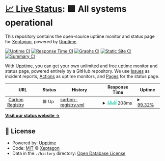 # [📈 Live Status](https://xeptagondev.github.io/undp-carbon-status): <!--live status--> **🟩 All systems operational**

This repository contains the open-source uptime monitor and status page for [Xeptagon](https://www.xeptagon.com/), powered by [Upptime](https://github.com/upptime/upptime).

[![Uptime CI](https://github.com/xeptagondev/undp-carbon-status/workflows/Uptime%20CI/badge.svg)](https://github.com/xeptagondev/undp-carbon-status/actions?query=workflow%3A%22Uptime+CI%22)
[![Response Time CI](https://github.com/xeptagondev/undp-carbon-status/workflows/Response%20Time%20CI/badge.svg)](https://github.com/xeptagondev/undp-carbon-status/actions?query=workflow%3A%22Response+Time+CI%22)
[![Graphs CI](https://github.com/xeptagondev/undp-carbon-status/workflows/Graphs%20CI/badge.svg)](https://github.com/xeptagondev/undp-carbon-status/actions?query=workflow%3A%22Graphs+CI%22)
[![Static Site CI](https://github.com/xeptagondev/undp-carbon-status/workflows/Static%20Site%20CI/badge.svg)](https://github.com/xeptagondev/undp-carbon-status/actions?query=workflow%3A%22Static+Site+CI%22)
[![Summary CI](https://github.com/xeptagondev/undp-carbon-status/workflows/Summary%20CI/badge.svg)](https://github.com/xeptagondev/undp-carbon-status/actions?query=workflow%3A%22Summary+CI%22)

With [Upptime](https://upptime.js.org), you can get your own unlimited and free uptime monitor and status page, powered entirely by a GitHub repository. We use [Issues](https://github.com/xeptagondev/undp-carbon-status/issues) as incident reports, [Actions](https://github.com/xeptagondev/undp-carbon-status/actions) as uptime monitors, and [Pages](https://xeptagondev.github.io/undp-carbon-status) for the status page.

<!--start: status pages-->
<!-- This summary is generated by Upptime (https://github.com/upptime/upptime) -->
<!-- Do not edit this manually, your changes will be overwritten -->
<!-- prettier-ignore -->
| URL | Status | History | Response Time | Uptime |
| --- | ------ | ------- | ------------- | ------ |
| <img alt="" src="https://icons.duckduckgo.com/ip3/carbon-www-dev.s3-website-us-east-1.amazonaws.com.ico" height="13"> [Carbon Registry](http://carbon-www-dev.s3-website-us-east-1.amazonaws.com/) | 🟩 Up | [carbon-registry.yml](https://github.com/xeptagondev/undp-carbon-status/commits/HEAD/history/carbon-registry.yml) | <details><summary><img alt="Response time graph" src="./graphs/carbon-registry/response-time-week.png" height="20"> 208ms</summary><br><a href="https://xeptagondev.github.io/undp-carbon-status/history/carbon-registry"><img alt="Response time 208" src="https://img.shields.io/endpoint?url=https%3A%2F%2Fraw.githubusercontent.com%2Fxeptagondev%2Fundp-carbon-status%2FHEAD%2Fapi%2Fcarbon-registry%2Fresponse-time.json"></a><br><a href="https://xeptagondev.github.io/undp-carbon-status/history/carbon-registry"><img alt="24-hour response time 211" src="https://img.shields.io/endpoint?url=https%3A%2F%2Fraw.githubusercontent.com%2Fxeptagondev%2Fundp-carbon-status%2FHEAD%2Fapi%2Fcarbon-registry%2Fresponse-time-day.json"></a><br><a href="https://xeptagondev.github.io/undp-carbon-status/history/carbon-registry"><img alt="7-day response time 208" src="https://img.shields.io/endpoint?url=https%3A%2F%2Fraw.githubusercontent.com%2Fxeptagondev%2Fundp-carbon-status%2FHEAD%2Fapi%2Fcarbon-registry%2Fresponse-time-week.json"></a><br><a href="https://xeptagondev.github.io/undp-carbon-status/history/carbon-registry"><img alt="30-day response time 208" src="https://img.shields.io/endpoint?url=https%3A%2F%2Fraw.githubusercontent.com%2Fxeptagondev%2Fundp-carbon-status%2FHEAD%2Fapi%2Fcarbon-registry%2Fresponse-time-month.json"></a><br><a href="https://xeptagondev.github.io/undp-carbon-status/history/carbon-registry"><img alt="1-year response time 208" src="https://img.shields.io/endpoint?url=https%3A%2F%2Fraw.githubusercontent.com%2Fxeptagondev%2Fundp-carbon-status%2FHEAD%2Fapi%2Fcarbon-registry%2Fresponse-time-year.json"></a></details> | <details><summary><a href="https://xeptagondev.github.io/undp-carbon-status/history/carbon-registry">99.32%</a></summary><a href="https://xeptagondev.github.io/undp-carbon-status/history/carbon-registry"><img alt="All-time uptime 99.32%" src="https://img.shields.io/endpoint?url=https%3A%2F%2Fraw.githubusercontent.com%2Fxeptagondev%2Fundp-carbon-status%2FHEAD%2Fapi%2Fcarbon-registry%2Fuptime.json"></a><br><a href="https://xeptagondev.github.io/undp-carbon-status/history/carbon-registry"><img alt="24-hour uptime 99.15%" src="https://img.shields.io/endpoint?url=https%3A%2F%2Fraw.githubusercontent.com%2Fxeptagondev%2Fundp-carbon-status%2FHEAD%2Fapi%2Fcarbon-registry%2Fuptime-day.json"></a><br><a href="https://xeptagondev.github.io/undp-carbon-status/history/carbon-registry"><img alt="7-day uptime 99.32%" src="https://img.shields.io/endpoint?url=https%3A%2F%2Fraw.githubusercontent.com%2Fxeptagondev%2Fundp-carbon-status%2FHEAD%2Fapi%2Fcarbon-registry%2Fuptime-week.json"></a><br><a href="https://xeptagondev.github.io/undp-carbon-status/history/carbon-registry"><img alt="30-day uptime 99.32%" src="https://img.shields.io/endpoint?url=https%3A%2F%2Fraw.githubusercontent.com%2Fxeptagondev%2Fundp-carbon-status%2FHEAD%2Fapi%2Fcarbon-registry%2Fuptime-month.json"></a><br><a href="https://xeptagondev.github.io/undp-carbon-status/history/carbon-registry"><img alt="1-year uptime 99.32%" src="https://img.shields.io/endpoint?url=https%3A%2F%2Fraw.githubusercontent.com%2Fxeptagondev%2Fundp-carbon-status%2FHEAD%2Fapi%2Fcarbon-registry%2Fuptime-year.json"></a></details>

<!--end: status pages-->

[**Visit our status website →**](https://xeptagondev.github.io/undp-carbon-status)

## 📄 License

- Powered by: [Upptime](https://github.com/upptime/upptime)
- Code: [MIT](./LICENSE) © [Xeptagon](https://www.xeptagon.com/)
- Data in the `./history` directory: [Open Database License](https://opendatacommons.org/licenses/odbl/1-0/)
